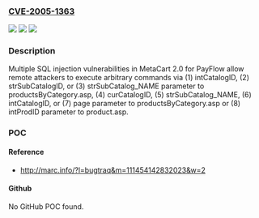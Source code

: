 ### [CVE-2005-1363](https://cve.mitre.org/cgi-bin/cvename.cgi?name=CVE-2005-1363)
![](https://img.shields.io/static/v1?label=Product&message=n%2Fa&color=blue)
![](https://img.shields.io/static/v1?label=Version&message=n%2Fa&color=blue)
![](https://img.shields.io/static/v1?label=Vulnerability&message=n%2Fa&color=brighgreen)

### Description

Multiple SQL injection vulnerabilities in MetaCart 2.0 for PayFlow allow remote attackers to execute arbitrary commands via (1) intCatalogID, (2) strSubCatalogID, or (3) strSubCatalog_NAME parameter to productsByCategory.asp, (4) curCatalogID, (5) strSubCatalog_NAME, (6) intCatalogID, or (7) page parameter to productsByCategory.asp or (8) intProdID parameter to product.asp.

### POC

#### Reference
- http://marc.info/?l=bugtraq&m=111454142832023&w=2

#### Github
No GitHub POC found.

